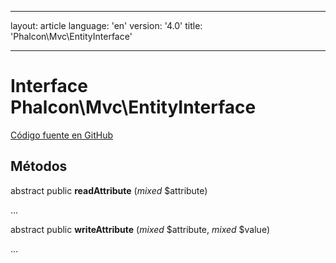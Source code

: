 * * *

layout: article language: 'en' version: '4.0' title: 'Phalcon\Mvc\EntityInterface'

* * *

# Interface **Phalcon\Mvc\EntityInterface**

<a href="https://github.com/phalcon/cphalcon/tree/v4.0.0/phalcon/mvc/entityinterface.zep" class="btn btn-default btn-sm">Código fuente en GitHub</a>

## Métodos

abstract public **readAttribute** (*mixed* $attribute)

...

abstract public **writeAttribute** (*mixed* $attribute, *mixed* $value)

...